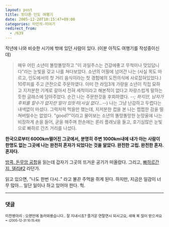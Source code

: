```yaml
---
layout: post
title: 또다른 인도 여행기
date: 2005-12-28T10:15:47+09:00
categories: 타인의-이야기
redirect_from:
  - /639
---
```


작년에 나와 비슷한 시기에 밖에 있던 사람이 있다. (이분 아직도 여행기를 작성중이신데)

> 매우 어린 소년이 똘망똘망하고 "이 과일주스는 건강에좋고 무척이나 맛있답니다"라는 눈빛을 갖고 나를 쳐다보았다. 소년의 어필에 넘어간 나는 (사실 목도 마르고, 인도에서의 첫 거리 음식이라는 첫 경험에의 도전의식에 사로잡혀있었다.) 10루피를 주고 큰잔으로 주문하였다. 이미 깐 라임3개 가량을 소년이 직접 묘하고 지저분한 기계로 갈아서 전혀 세척이라고 해본적이 없다고 자랑스럽게 말하는듯한 글래스에 담아주었다. 순간 나는 주문한것을 후회하였다. -_-; 하지만, 남자가 후퇴를 할수가 없지란 말이 있듯히(사실 없다...-_-) 나는 그냥 난감하고 두렵다는 내색없이 마셨다. 그럭저럭 먹을만 했는데, 지저분한 컵을 본 나는 찝찝한 감을 떨쳐버릴수는 없었다. "good?"이라고 물어보는 소년의 똘망똘망한 눈망울에 나는 비장하게 손을 들어, 굳을 해주며 한손에는 론리 플래닛을 들고, 호기심많은 눈빛으로 빠하르 간즈 거리를 나섰다.

<b>한국으로부터 6000km떨어진 그곳에서, 분명히 주변 1000km내에 내가 아는 사람이 한명도 없는 그곳에 나는 완전히 혼자가 되었다는 것을 알았다. 완전한 고립. 완전한 혼자. 혼자다.</b>

<a href="http://www.xecode.com/travel/archives/2004/06/aeu_o_oec.html" target="bb">방콕, 돈무앙 공항</a>을 읽는데 갑자기 그곳의 뜨거운 공기가 떠올랐다. 그리고, <a href="http://www.xecode.com/travel/archives/2004/07/uecieai_2.html" target="bb">빠하르간지, 델리#2</a> 라던가.

읽고 있으면, "나도 한번 다시.." 라고 불끈 주먹을 쥐게 된다. 하지만, 지금은 일감이 너무 많아... 일단 일이나 하고 있어야 한다. 헉.

* * *

### 댓글



<!--- cmt:1053 --->
<!--- mail: --->
<!--- parent:0 --->

<small class=comment>미친병아리 : 오랜만에 놀러와봤습니다.. 잘 지내시죠? 즐거운 연말연시 되시고요, 새해 복 많이 받으셔요~ <small>(2005-12-31 10:15:49)</small></small>

